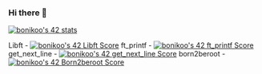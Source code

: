 ### Hi there 👋

[![bonikoo's 42 stats](https://badge42.coday.fr/api/v2/clv4t5m0j669501p4r2gjtu5v/stats?cursusId=21&coalitionId=456)](https://github.com/Coday-meric/badge42)


Libft - [![bonikoo's 42 Libft Score](https://badge42.coday.fr/api/v2/clv4t5m0j669501p4r2gjtu5v/project/3565904)](https://github.com/Coday-meric/badge42)
ft_printf - [![bonikoo's 42 ft_printf Score](https://badge42.coday.fr/api/v2/clv4t5m0j669501p4r2gjtu5v/project/3587729)](https://github.com/Coday-meric/badge42)
get_next_line - [![bonikoo's 42 get_next_line Score](https://badge42.coday.fr/api/v2/clv4t5m0j669501p4r2gjtu5v/project/3621844)](https://github.com/Coday-meric/badge42)
born2beroot - [![bonikoo's 42 Born2beroot Score](https://badge42.coday.fr/api/v2/clv4t5m0j669501p4r2gjtu5v/project/3629825)](https://github.com/Coday-meric/badge42)

<!--
**Bik00/Bik00** is a ✨ _special_ ✨ repository because its `README.md` (this file) appears on your GitHub profile.

Here are some ideas to get you started:

- 🔭 I’m currently working on ...
- 🌱 I’m currently learning ...
- 👯 I’m looking to collaborate on ...
- 🤔 I’m looking for help with ...
- 💬 Ask me about ...
- 📫 How to reach me: ...
- 😄 Pronouns: ...
- ⚡ Fun fact: ...
-->
